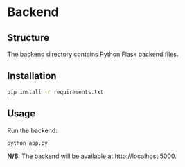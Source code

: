 # Backend

## Structure
The backend directory contains Python Flask backend files.

## Installation

```bash
pip install -r requirements.txt
```

## Usage

Run the backend:

```bash
python app.py
```

**N/B**: The backend will be available at http://localhost:5000.
